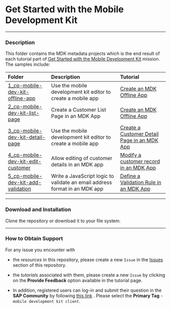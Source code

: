 # Get Started with the Mobile Development Kit

***
### Description
This folder contains the MDK metadata projects which is the end result of each tutorial part of [Get Started with the Mobile Development Kit](https://developers.sap.com/mission.mobile-dev-kit-get-started.html) mission.
The samples include:

|  Folder     | Description   | Tutorial
|  :------------- | :------------- | :-------------
|  [1_cp-mobile-dev-kit-offline-app](/1_cp-mobile-dev-kit-offline-app)      |     Use the mobile development kit editor to create a mobile app | [Create an MDK Offline App](https://developers.sap.com/tutorials/cp-mobile-dev-kit-offline-app.html)
|  [2_cp-mobile-dev-kit-list-page](/2_cp-mobile-dev-kit-list-page)      |     Create a Customer List Page in an MDK App  | [Create an MDK Offline App](https://developers.sap.com/tutorials/cp-mobile-dev-kit-list-page.html)
|  [3_cp-mobile-dev-kit-detail-page](/3_cp-mobile-dev-kit-detail-page)      |     Use the mobile development kit editor to create a mobile app | [Create a Customer Detail Page in an MDK App](https://developers.sap.com/tutorials/cp-mobile-dev-kit-detail-page.html)
|  [4_cp-mobile-dev-kit-edit-customer](/4_cp-mobile-dev-kit-edit-customer)      | Allow editing of customer details in an MDK app | [Modify a customer record in an MDK App](https://developers.sap.com/tutorials/cp-mobile-dev-kit-edit-customer.html)
|  [5_cp-mobile-dev-kit-add-validation](/5_cp-mobile-dev-kit-add-validation) | Write a JavaScript logic to validate an email address format in an MDK app | [Define a Validation Rule in an MDK App](https://developers.sap.com/tutorials/cp-mobile-dev-kit-add-validation.html)



***
### Download and Installation

Clone the repository or download it to your file system.

***
### How to Obtain Support
For any issue you encounter with 
* the *resources* in this repository, please create a new `Issue` in the [Issues](https://github.com/SAP/cloud-mdk-tutorial-samples/issues) section of this repository.
* the *tutorials* associated with them, please create a new `Issue` by clicking on the **Provide Feedback** option available in the tutorial page.

* In addition, registered users can log-in and submit their question in the **SAP Community** by following [this link](https://answers.sap.com/questions/ask.html) .
Please select the **Primary Tag** - `mobile development kit client`.